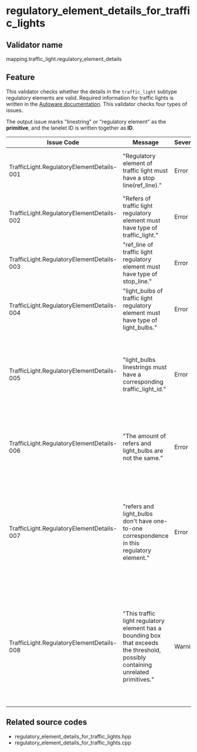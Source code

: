 # regulatory_element_details_for_traffic_lights

## Validator name

mapping.traffic_light.regulatory_element_details

## Feature

This validator checks whether the details in the `traffic_light` subtype regulatory elements are valid.
Required information for traffic lights is written in the [Autoware documentation](https://autowarefoundation.github.io/autoware-documentation/main/design/autoware-architecture/map/map-requirements/vector-map-requirements-overview/category_traffic_light/#vm-04-01-traffic-light-basics).
This validator checks four types of issues.

The output issue marks "linestring" or "regulatory element" as the **primitive**, and the lanelet ID is written together as **ID**.

| Issue Code                                | Message                                                                                                                          | Severity | Primitive          | Description                                                                                                                                                                           | Approach                                                                                                                                                                                                                        |
| ----------------------------------------- | -------------------------------------------------------------------------------------------------------------------------------- | -------- | ------------------ | ------------------------------------------------------------------------------------------------------------------------------------------------------------------------------------- | ------------------------------------------------------------------------------------------------------------------------------------------------------------------------------------------------------------------------------- |
| TrafficLight.RegulatoryElementDetails-001 | "Regulatory element of traffic light must have a stop line(ref_line)."                                                           | Error    | Regulatory Element | There is a `traffic_light` subtype regulatory element that has no `ref_line`s                                                                                                         | Add `ref_line` to the regulatory element that refers to the id of the stop line linestring.                                                                                                                                     |
| TrafficLight.RegulatoryElementDetails-002 | "Refers of traffic light regulatory element must have type of traffic_light."                                                    | Error    | Linestring         | There is a `traffic_light` subtype regulatory element whose `refers` is not a `traffic_light` type linestring.                                                                        | Check that the `refers` in the regulatory element is a `traffic_light` type linestring.                                                                                                                                         |
| TrafficLight.RegulatoryElementDetails-003 | "ref_line of traffic light regulatory element must have type of stop_line."                                                      | Error    | Linestring         | There is a `traffic_light` subtype regulatory element whose `ref_line` is not a `stop_line` type linestring.                                                                          | Check that the `ref_line` in the regulatory element is a `stop_line` type linestring                                                                                                                                            |
| TrafficLight.RegulatoryElementDetails-004 | "light_bulbs of traffic light regulatory element must have type of light_bulbs."                                                 | Error    | Linestring         | There is a `traffic_light` subtype regulatory element whose `light_bulbs` is not a `light_bulbs` type linestring.                                                                     | Check that the `light_bulbs` in the regulatory element is a `light_bulbs` type linestring.                                                                                                                                      |
| TrafficLight.RegulatoryElementDetails-005 | "light_bulbs linestrings must have a corresponding traffic_light_id."                                                            | Error    | Linestring         | The referring `light_bulbs` linestring doesn't have a `traffic_light_id`. This issue may occur in conjunction with TrafficLight.RegulatoryElementDetails-007.                         | Add a `traffic_light_id` attribute to the `light_bulbs` linestring. The value should be the ID of the `traffic_light` linestring paired with this `light_bulbs` linestring.                                                     |
| TrafficLight.RegulatoryElementDetails-006 | "The amount of refers and light_bulbs are not the same."                                                                         | Error    | Regulatory Element | The amount of `refers` and `light_bulbs` are not the same while they should be.                                                                                                       | Check that all expected pairs of `traffic_light` and `light_bulbs` linestrings are referred by this regulatory element.                                                                                                         |
| TrafficLight.RegulatoryElementDetails-007 | "refers and light_bulbs don't have one-to-one correspondence in this regulatory element."                                        | Error    | Regulatory Element | The `refers` and `light_bulbs` referred by a `traffic_light` regulatory element should be a group of one-to-one correspondence, while this regulatory element is not.                 | Check that all expected pairs of `traffic_light` and `light_bulbs` linestrings are referred by this regulatory element, and check that each `light_bulbs` linestring is referring to the correct `traffic_light` linestring ID. |
| TrafficLight.RegulatoryElementDetails-008 | "This traffic light regulatory element has a bounding box that exceeds the threshold, possibly containing unrelated primitives." | Warning  | Regulatory Element | The traffic light regulatory element has a bounding box that is larger than expected, which may indicate that it contains unrelated primitives or covers an unnecessarily large area. | Review the regulatory element to ensure it only contains the necessary traffic light, light bulbs, and stop line primitives. Remove any unrelated primitives or split the regulatory element if it covers too large an area.    |

## Related source codes

- regulatory_element_details_for_traffic_lights.hpp
- regulatory_element_details_for_traffic_lights.cpp
